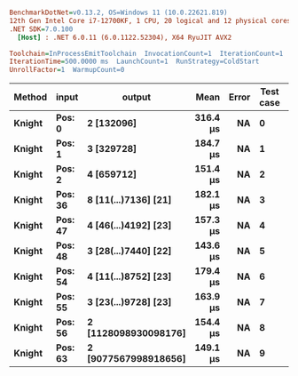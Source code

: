 ``` ini

BenchmarkDotNet=v0.13.2, OS=Windows 11 (10.0.22621.819)
12th Gen Intel Core i7-12700KF, 1 CPU, 20 logical and 12 physical cores
.NET SDK=7.0.100
  [Host] : .NET 6.0.11 (6.0.1122.52304), X64 RyuJIT AVX2

Toolchain=InProcessEmitToolchain  InvocationCount=1  IterationCount=1  
IterationTime=500.0000 ms  LaunchCount=1  RunStrategy=ColdStart  
UnrollFactor=1  WarmupCount=0  

```
| Method |   input |               output |     Mean | Error | Test case | Test pass |             Test result |
|------- |-------- |--------------------- |---------:|------:|---------- |---------- |------------------------ |
| **Knight** |  **Pos: 0** |           **2 [132096]** | **316.4 μs** |    **NA** |         **0** |      **True** |              **2 [132096]** |
| **Knight** |  **Pos: 1** |           **3 [329728]** | **184.7 μs** |    **NA** |         **1** |      **True** |              **3 [329728]** |
| **Knight** |  **Pos: 2** |           **4 [659712]** | **151.4 μs** |    **NA** |         **2** |      **True** |              **4 [659712]** |
| **Knight** | **Pos: 36** | **8 [11(...)7136] [21]** | **182.1 μs** |    **NA** |         **3** |      **True** |   **8 [11333767002587136]** |
| **Knight** | **Pos: 47** | **4 [46(...)4192] [23]** | **157.3 μs** |    **NA** |         **4** |      **True** | **4 [4620693356194824192]** |
| **Knight** | **Pos: 48** | **3 [28(...)7440] [22]** | **143.6 μs** |    **NA** |         **5** |      **True** |  **3 [288234782788157440]** |
| **Knight** | **Pos: 54** | **4 [11(...)8752] [23]** | **179.4 μs** |    **NA** |         **6** |      **True** | **4 [1152939783987658752]** |
| **Knight** | **Pos: 55** | **3 [23(...)9728] [23]** | **163.9 μs** |    **NA** |         **7** |      **True** | **3 [2305878468463689728]** |
| **Knight** | **Pos: 56** | **2 [1128098930098176]** | **154.4 μs** |    **NA** |         **8** |      **True** |    **2 [1128098930098176]** |
| **Knight** | **Pos: 63** | **2 [9077567998918656]** | **149.1 μs** |    **NA** |         **9** |      **True** |    **2 [9077567998918656]** |
